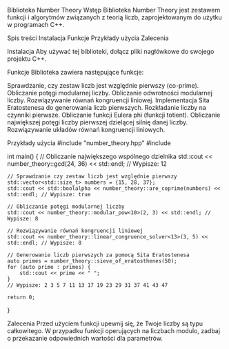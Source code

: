 Biblioteka Number Theory
Wstęp
Biblioteka Number Theory jest zestawem funkcji i algorytmów związanych z teorią liczb, zaprojektowanym do użytku w programach C++.

Spis treści
Instalacja
Funkcje
Przykłady użycia
Zalecenia


Instalacja
Aby używać tej biblioteki, dołącz pliki nagłówkowe do swojego projektu C++.

Funkcje
Biblioteka zawiera następujące funkcje:

Sprawdzanie, czy zestaw liczb jest względnie pierwszy (co-prime).
Obliczanie potęgi modularnej liczby.
Obliczanie odwrotności modularnej liczby.
Rozwiązywanie równań kongruencji liniowej.
Implementacja Sita Eratostenesa do generowania liczb pierwszych.
Rozkładanie liczby na czynniki pierwsze.
Obliczanie funkcji Eulera phi (funkcji totient).
Obliczanie największej potęgi liczby pierwszej dzielącej silnię danej liczby.
Rozwiązywanie układów równań kongruencji liniowych.

Przykłady użycia
#include "number_theory.hpp"
#include <iostream>

int main() {
    // Obliczanie największego wspólnego dzielnika
    std::cout << number_theory::gcd(24, 36) << std::endl; // Wypisze: 12

    // Sprawdzanie czy zestaw liczb jest względnie pierwszy
    std::vector<std::size_t> numbers = {15, 28, 37};
    std::cout << std::boolalpha << number_theory::are_coprime(numbers) << std::endl; // Wypisze: true

    // Obliczanie potęgi modularnej liczby
    std::cout << number_theory::modular_pow<10>(2, 3) << std::endl; // Wypisze: 8

    // Rozwiązywanie równań kongruencji liniowej
    std::cout << number_theory::linear_congruence_solver<13>(3, 5) << std::endl; // Wypisze: 8

    // Generowanie liczb pierwszych za pomocą Sita Eratostenesa
    auto primes = number_theory::sieve_of_eratosthenes(50);
    for (auto prime : primes) {
        std::cout << prime << " ";
    }
    // Wypisze: 2 3 5 7 11 13 17 19 23 29 31 37 41 43 47

    return 0;
}

Zalecenia
Przed użyciem funkcji upewnij się, że Twoje liczby są typu całkowitego.
W przypadku funkcji operujących na liczbach modulo, zadbaj o przekazanie odpowiednich wartości dla parametrów.
